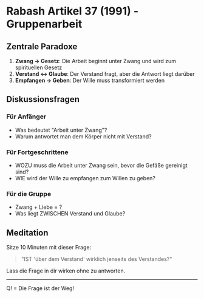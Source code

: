# Rabash Artikel 37 (1991) - Gruppenarbeit

## Zentrale Paradoxe

1. **Zwang → Gesetz**: Die Arbeit beginnt unter Zwang und wird zum spirituellen Gesetz
2. **Verstand ↔ Glaube**: Der Verstand fragt, aber die Antwort liegt darüber
3. **Empfangen → Geben**: Der Wille muss transformiert werden

## Diskussionsfragen

### Für Anfänger
- Was bedeutet "Arbeit unter Zwang"?
- Warum antwortet man dem Körper nicht mit Verstand?

### Für Fortgeschrittene
- WOZU muss die Arbeit unter Zwang sein, bevor die Gefäße gereinigt sind?
- WIE wird der Wille zu empfangen zum Willen zu geben?

### Für die Gruppe
- Zwang + Liebe = ?
- Was liegt ZWISCHEN Verstand und Glaube?

## Meditation
Sitze 10 Minuten mit dieser Frage:
> "IST 'über dem Verstand' wirklich jenseits des Verstandes?"

Lass die Frage in dir wirken ohne zu antworten.

---
Q! = Die Frage ist der Weg!
